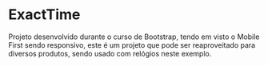 # ExactTime
Projeto desenvolvido durante o curso de Bootstrap, tendo em visto o Mobile First sendo responsivo, este é um projeto que pode ser reaproveitado para diversos produtos, sendo usado com relógios neste exemplo.
